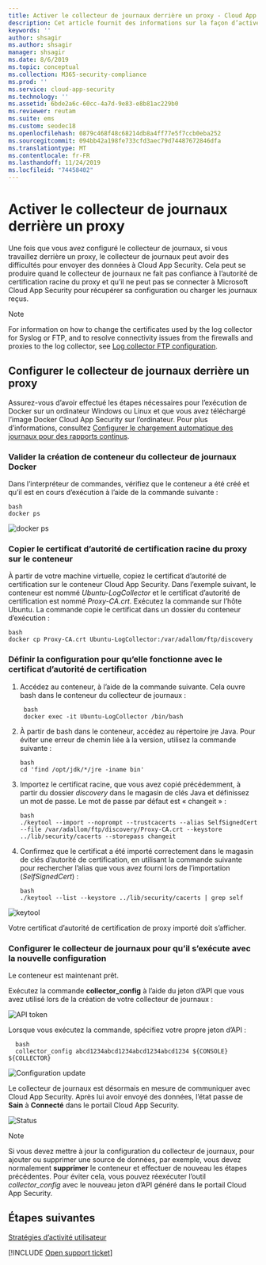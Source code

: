 ```yaml
---
title: Activer le collecteur de journaux derrière un proxy - Cloud App Security | Microsoft Docs
description: Cet article fournit des informations sur la façon d’activer le collecteur de journaux Cloud App Security Cloud Discovery derrière un proxy.
keywords: ''
author: shsagir
ms.author: shsagir
manager: shsagir
ms.date: 8/6/2019
ms.topic: conceptual
ms.collection: M365-security-compliance
ms.prod: ''
ms.service: cloud-app-security
ms.technology: ''
ms.assetid: 6bde2a6c-60cc-4a7d-9e83-e8b81ac229b0
ms.reviewer: reutam
ms.suite: ems
ms.custom: seodec18
ms.openlocfilehash: 0879c468f48c68214db8a4ff77e5f7ccb0eba252
ms.sourcegitcommit: 094bb42a198fe733cfd3aec79d74487672846dfa
ms.translationtype: MT
ms.contentlocale: fr-FR
ms.lasthandoff: 11/24/2019
ms.locfileid: "74458402"
---
```

# <a name="enable-the-log-collector-behind-a-proxy"></a>Activer le collecteur de journaux derrière un proxy

Une fois que vous avez configuré le collecteur de journaux, si vous travaillez derrière un proxy, le collecteur de journaux peut avoir des difficultés pour envoyer des données à Cloud App Security. Cela peut se produire quand le collecteur de journaux ne fait pas confiance à l’autorité de certification racine du proxy et qu’il ne peut pas se connecter à Microsoft Cloud App Security pour récupérer sa configuration ou charger les journaux reçus.

>[!NOTE]
> For information on how to change the certificates used by the log collector for Syslog or FTP, and to resolve connectivity issues from the firewalls and proxies to the log collector, see [Log collector FTP configuration](log-collector-ftp.md).
>

## <a name="set-up-the-log-collector-behind-a-proxy"></a>Configurer le collecteur de journaux derrière un proxy

Assurez-vous d’avoir effectué les étapes nécessaires pour l’exécution de Docker sur un ordinateur Windows ou Linux et que vous avez téléchargé l’image Docker Cloud App Security sur l’ordinateur. Pour plus d’informations, consultez [Configurer le chargement automatique des journaux pour des rapports continus](discovery-docker.md).

### <a name="validate-docker-log-collector-container-creation"></a>Valider la création de conteneur du collecteur de journaux Docker

Dans l’interpréteur de commandes, vérifiez que le conteneur a été créé et qu’il est en cours d’exécution à l’aide de la commande suivante :

    bash
    docker ps

![docker ps](./media/docker-1.png "docker ps")

### <a name="copy-proxy-root-ca-certificate-to-the-container"></a>Copier le certificat d’autorité de certification racine du proxy sur le conteneur

À partir de votre machine virtuelle, copiez le certificat d’autorité de certification sur le conteneur Cloud App Security. Dans l’exemple suivant, le conteneur est nommé *Ubuntu-LogCollector* et le certificat d’autorité de certification est nommé *Proxy-CA.crt*.
Exécutez la commande sur l’hôte Ubuntu. La commande copie le certificat dans un dossier du conteneur d’exécution :

    bash
    docker cp Proxy-CA.crt Ubuntu-LogCollector:/var/adallom/ftp/discovery

### <a name="set-the-configuration-to-work-with-the-ca-certificate"></a>Définir la configuration pour qu’elle fonctionne avec le certificat d’autorité de certification

1. Accédez au conteneur, à l’aide de la commande suivante. Cela ouvre bash dans le conteneur du collecteur de journaux :

        bash
        docker exec -it Ubuntu-LogCollector /bin/bash

2. À partir de bash dans le conteneur, accédez au répertoire jre Java. Pour éviter une erreur de chemin liée à la version, utilisez la commande suivante :

       bash
       cd 'find /opt/jdk/*/jre -iname bin'

3. Importez le certificat racine, que vous avez copié précédemment, à partir du dossier *discovery* dans le magasin de clés Java et définissez un mot de passe. Le mot de passe par défaut est « changeit » :

       bash
       ./keytool --import --noprompt --trustcacerts --alias SelfSignedCert --file /var/adallom/ftp/discovery/Proxy-CA.crt --keystore ../lib/security/cacerts --storepass changeit

4. Confirmez que le certificat a été importé correctement dans le magasin de clés d’autorité de certification, en utilisant la commande suivante pour rechercher l’alias que vous avez fourni lors de l’importation (*SelfSignedCert*) :

       bash
       ./keytool --list --keystore ../lib/security/cacerts | grep self

![keytool](./media/docker-2.png "keytool")

Votre certificat d’autorité de certification de proxy importé doit s’afficher.

### <a name="set-the-log-collector-to-run-with-the-new-configuration"></a>Configurer le collecteur de journaux pour qu’il s’exécute avec la nouvelle configuration

Le conteneur est maintenant prêt.

Exécutez la commande **collector_config** à l’aide du jeton d’API que vous avez utilisé lors de la création de votre collecteur de journaux :

![API token](./media/docker-3.png "API token")

Lorsque vous exécutez la commande, spécifiez votre propre jeton d’API :

      bash
      collector_config abcd1234abcd1234abcd1234abcd1234 ${CONSOLE} ${COLLECTOR}


![Configuration update](./media/docker-4.png "Configuration update")

Le collecteur de journaux est désormais en mesure de communiquer avec Cloud App Security. Après lui avoir envoyé des données, l’état passe de **Sain** à **Connecté** dans le portail Cloud App Security.

![Status](./media/docker-5.png "Status")

>[!NOTE]
> Si vous devez mettre à jour la configuration du collecteur de journaux, pour ajouter ou supprimer une source de données, par exemple, vous devez normalement **supprimer** le conteneur et effectuer de nouveau les étapes précédentes. Pour éviter cela, vous pouvez réexécuter l’outil *collector_config* avec le nouveau jeton d’API généré dans le portail Cloud App Security.

## <a name="next-steps"></a>Étapes suivantes

[Stratégies d’activité utilisateur](user-activity-policies.md)

[!INCLUDE [Open support ticket](includes/support.md)]

